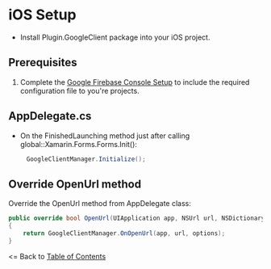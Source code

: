 # iOS Setup

* Install Plugin.GoogleClient package into your iOS project.

## Prerequisites
1. Complete the [Google Firebase Console Setup](GoogleFirebaseConsoleSetup.md) to include the required configuration file to you're projects.

## AppDelegate.cs
- On the FinishedLaunching method just after calling global::Xamarin.Forms.Forms.Init():
```cs
     GoogleClientManager.Initialize();
```

## Override OpenUrl method
Override the OpenUrl method from AppDelegate class:
```cs
public override bool OpenUrl(UIApplication app, NSUrl url, NSDictionary options)
{
    return GoogleClientManager.OnOpenUrl(app, url, options);
}
```


<= Back to [Table of Contents](../README.md)
